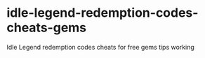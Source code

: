 # idle-legend-redemption-codes-cheats-gems
Idle Legend redemption codes cheats for free gems tips working
